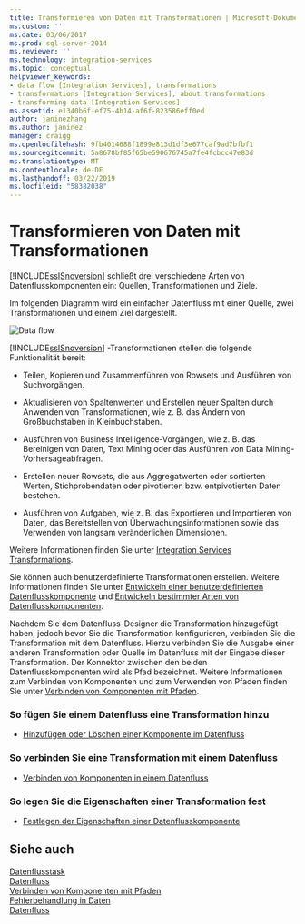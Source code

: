```yaml
---
title: Transformieren von Daten mit Transformationen | Microsoft-Dokumentation
ms.custom: ''
ms.date: 03/06/2017
ms.prod: sql-server-2014
ms.reviewer: ''
ms.technology: integration-services
ms.topic: conceptual
helpviewer_keywords:
- data flow [Integration Services], transformations
- transformations [Integration Services], about transformations
- transforming data [Integration Services]
ms.assetid: e1340b6f-ef75-4b14-af6f-823586eff0ed
author: janinezhang
ms.author: janinez
manager: craigg
ms.openlocfilehash: 9fb4014688f1899e813d1df3e677caf9ad7bfbf1
ms.sourcegitcommit: 5a8678bf85f65be590676745a7fe4fcbcc47e83d
ms.translationtype: MT
ms.contentlocale: de-DE
ms.lasthandoff: 03/22/2019
ms.locfileid: "58382038"
---
```

# <a name="transform-data-with-transformations"></a>Transformieren von Daten mit Transformationen
  [!INCLUDE[ssISnoversion](../../../includes/ssisnoversion-md.md)] schließt drei verschiedene Arten von Datenflusskomponenten ein: Quellen, Transformationen und Ziele.  
  
 Im folgenden Diagramm wird ein einfacher Datenfluss mit einer Quelle, zwei Transformationen und einem Ziel dargestellt.  
  
 ![Data flow](../../media/mw-dts-08.gif "Data flow")  
  
 [!INCLUDE[ssISnoversion](../../../includes/ssisnoversion-md.md)] -Transformationen stellen die folgende Funktionalität bereit:  
  
-   Teilen, Kopieren und Zusammenführen von Rowsets und Ausführen von Suchvorgängen.  
  
-   Aktualisieren von Spaltenwerten und Erstellen neuer Spalten durch Anwenden von Transformationen, wie z. B. das Ändern von Großbuchstaben in Kleinbuchstaben.  
  
-   Ausführen von Business Intelligence-Vorgängen, wie z. B. das Bereinigen von Daten, Text Mining oder das Ausführen von Data Mining-Vorhersageabfragen.  
  
-   Erstellen neuer Rowsets, die aus Aggregatwerten oder sortierten Werten, Stichprobendaten oder pivotierten bzw. entpivotierten Daten bestehen.  
  
-   Ausführen von Aufgaben, wie z. B. das Exportieren und Importieren von Daten, das Bereitstellen von Überwachungsinformationen sowie das Verwenden von langsam veränderlichen Dimensionen.  
  
 Weitere Informationen finden Sie unter [Integration Services Transformations](integration-services-transformations.md).  
  
 Sie können auch benutzerdefinierte Transformationen erstellen. Weitere Informationen finden Sie unter [Entwickeln einer benutzerdefinierten Datenflusskomponente](../../extending-packages-custom-objects/data-flow/developing-a-custom-data-flow-component.md) und [Entwickeln bestimmter Arten von Datenflusskomponenten](../../extending-packages-custom-objects-data-flow-types/developing-specific-types-of-data-flow-components.md).  
  
 Nachdem Sie dem Datenfluss-Designer die Transformation hinzugefügt haben, jedoch bevor Sie die Transformation konfigurieren, verbinden Sie die Transformation mit dem Datenfluss. Hierzu verbinden Sie die Ausgabe einer anderen Transformation oder Quelle im Datenfluss mit der Eingabe dieser Transformation. Der Konnektor zwischen den beiden Datenflusskomponenten wird als Pfad bezeichnet. Weitere Informationen zum Verbinden von Komponenten und zum Verwenden von Pfaden finden Sie unter [Verbinden von Komponenten mit Pfaden](../../connect-components-with-paths.md).  
  
### <a name="to-add-a-transformation-to-a-data-flow"></a>So fügen Sie einem Datenfluss eine Transformation hinzu  
  
-   [Hinzufügen oder Löschen einer Komponente im Datenfluss](../add-or-delete-a-component-in-a-data-flow.md)  
  
### <a name="to-connect-a-transformation-to-a-data-flow"></a>So verbinden Sie eine Transformation mit einem Datenfluss  
  
-   [Verbinden von Komponenten in einem Datenfluss](../connect-components-in-a-data-flow.md)  
  
### <a name="to-set-the-properties-of-a-transformation"></a>So legen Sie die Eigenschaften einer Transformation fest  
  
-   [Festlegen der Eigenschaften einer Datenflusskomponente](../set-the-properties-of-a-data-flow-component.md)  
  
## <a name="see-also"></a>Siehe auch  
 [Datenflusstask](../../control-flow/data-flow-task.md)   
 [Datenfluss](../data-flow.md)   
 [Verbinden von Komponenten mit Pfaden](../../connect-components-with-paths.md)   
 [Fehlerbehandlung in Daten](../error-handling-in-data.md)   
 [Datenfluss](../data-flow.md)  
  
  
